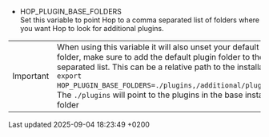 <div id="header">

</div>

<div id="content">

<div class="dlist">

  - HOP\_PLUGIN\_BASE\_FOLDERS  
    Set this variable to point Hop to a comma separated list of folders where you want Hop to look for additional plugins.

</div>

<div class="admonitionblock important">

<table>
<colgroup>
<col style="width: 50%" />
<col style="width: 50%" />
</colgroup>
<tbody>
<tr class="odd">
<td><div class="title">
Important
</div></td>
<td>When using this variable it will also unset your default plugins folder, make sure to add the default plugin folder to the comma separated list. This can be a relative path to the installation eg. <code>export HOP_PLUGIN_BASE_FOLDERS=./plugins,/additional/plugin/folder</code>.<br />
The <code>./plugins</code> will point to the plugins in the base installation folder</td>
</tr>
</tbody>
</table>

</div>

</div>

<div id="footer">

<div id="footer-text">

Last updated 2025-09-04 18:23:49 +0200

</div>

</div>
